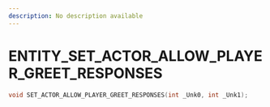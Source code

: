 ```yaml
---
description: No description available 
---
```


# ENTITY\_SET_ACTOR_ALLOW_PLAYER_GREET_RESPONSES

```cpp
void SET_ACTOR_ALLOW_PLAYER_GREET_RESPONSES(int _Unk0, int _Unk1);
```
